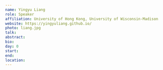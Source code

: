 ```yaml
---
name: Yingyu Liang
role: Speaker
affiliation: University of Hong Kong, University of Wisconsin-Madison
website: https://yingyuliang.github.io/
photo: liang.jpg
talk: 
abstract: 
bio: 
day: 0
start: 
end: 
location: 
---
```

